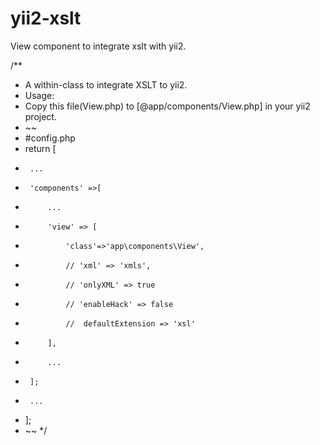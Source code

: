 # yii2-xslt
View component to integrate xslt with yii2.

/**
 * A within-class to integrate XSLT to yii2.
 * Usage:
 * Copy this file(View.php) to [@app/components/View.php] in your yii2 project.
 * ~~
 * #config.php
 * return [
 *      ...
 *      'components' =>[
 *          ...
 *          'view' => [
 *              'class'=>'app\components\View',
 *              // 'xml' => 'xmls',
 *              // 'onlyXML' => true
 *              // 'enableHack' => false
 *              //  defaultExtension => 'xsl'
 *          ],
 *          ...
 *      ];
 *      ...
 * ];
 * ~~
 */

